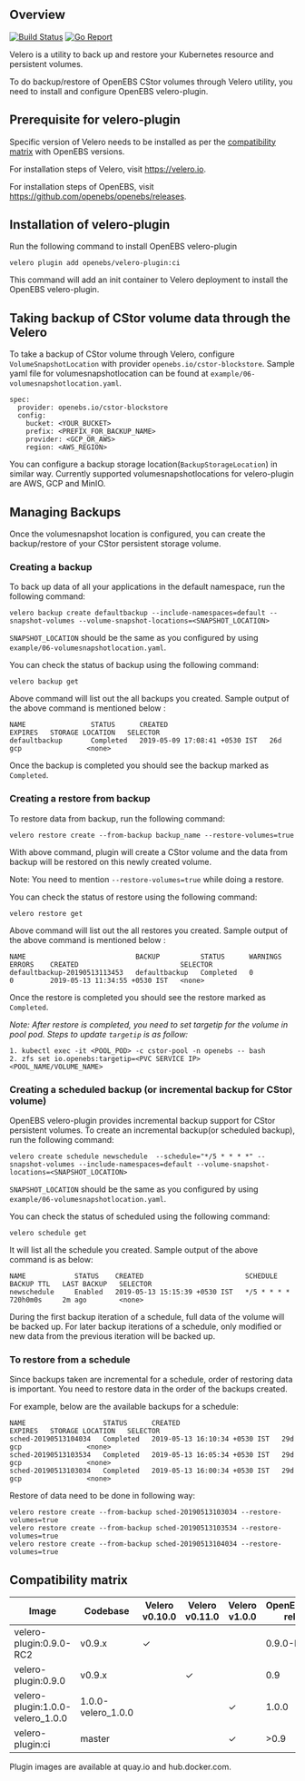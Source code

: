 ## Overview
[![Build Status](https://travis-ci.org/openebs/velero-plugin.svg?branch=master)](https://travis-ci.org/openebs/velero-plugin)
[![Go Report](https://goreportcard.com/badge/github.com/openebs/velero-plugin)](https://goreportcard.com/report/github.com/openebs/velero-plugin)

Velero is a utility to back up and restore your Kubernetes resource and persistent volumes.

To do backup/restore of OpenEBS CStor volumes through Velero utility, you need to install and configure
OpenEBS velero-plugin.

## Prerequisite for velero-plugin
Specific version of Velero needs to be installed as per the [compatibility matrix](#Compatibility-matrix) with OpenEBS versions.

For installation steps of Velero, visit https://velero.io.

For installation steps of OpenEBS, visit https://github.com/openebs/openebs/releases.

## Installation of velero-plugin
Run the following command to install OpenEBS velero-plugin

`velero plugin add openebs/velero-plugin:ci`

This command will add an init container to Velero deployment to install the OpenEBS velero-plugin.

## Taking backup of CStor volume data through the Velero
To take a backup of CStor volume through Velero, configure `VolumeSnapshotLocation` with provider `openebs.io/cstor-blockstore`. Sample yaml file for volumesnapshotlocation can be found at `example/06-volumesnapshotlocation.yaml`.

```
spec:
  provider: openebs.io/cstor-blockstore
  config:
    bucket: <YOUR_BUCKET>
    prefix: <PREFIX_FOR_BACKUP_NAME>
    provider: <GCP_OR_AWS>
    region: <AWS_REGION>
```

You can configure a backup storage location(`BackupStorageLocation`) in similar way.
Currently supported volumesnapshotlocations for velero-plugin are AWS, GCP and MinIO.


## Managing Backups
Once the volumesnapshot location is configured, you can create the backup/restore of your CStor persistent storage volume.

### Creating a backup
To back up data of all your applications in the default namespace, run the following command:

`velero backup create defaultbackup --include-namespaces=default --snapshot-volumes --volume-snapshot-locations=<SNAPSHOT_LOCATION>`

`SNAPSHOT_LOCATION` should be the same as you configured by using `example/06-volumesnapshotlocation.yaml`.

You can check the status of backup using the following command:

`velero backup get `

Above command will list out the all backups you created. Sample output of the above command is mentioned below :
```
NAME                STATUS      CREATED                         EXPIRES   STORAGE LOCATION   SELECTOR
defaultbackup       Completed   2019-05-09 17:08:41 +0530 IST   26d       gcp                <none>
```
Once the backup is completed you should see the backup marked as `Completed`.


### Creating a restore from backup
To restore data from backup, run the following command:

`velero restore create --from-backup backup_name --restore-volumes=true`

With above command, plugin will create a CStor volume and the data from backup will be restored on this newly created volume.

Note: You need to mention `--restore-volumes=true` while doing a restore.

You can check the status of restore using the following command:

`velero restore get`

Above command will list out the all restores you created. Sample output of the above command is mentioned below :
```
NAME                           BACKUP          STATUS      WARNINGS   ERRORS    CREATED                         SELECTOR
defaultbackup-20190513113453   defaultbackup   Completed   0          0         2019-05-13 11:34:55 +0530 IST   <none>
```
Once the restore is completed you should see the restore marked as `Completed`.

*Note: After restore is completed, you need to set targetip for the volume in pool pod.*
*Steps to update `targetip` is as follow:*
```
1. kubectl exec -it <POOL_POD> -c cstor-pool -n openebs -- bash
2. zfs set io.openebs:targetip=<PVC SERVICE IP> <POOL_NAME/VOLUME_NAME>
```

### Creating a scheduled backup (or incremental backup for CStor volume)
OpenEBS velero-plugin provides incremental backup support for CStor persistent volumes.
To create an incremental backup(or scheduled backup), run the following command:

`velero create schedule newschedule  --schedule="*/5 * * * *" --snapshot-volumes --include-namespaces=default --volume-snapshot-locations=<SNAPSHOT_LOCATION>`

`SNAPSHOT_LOCATION` should be the same as you configured by using `example/06-volumesnapshotlocation.yaml`.

You can check the status of scheduled using the following command:

`velero schedule get`

It will list all the schedule you created. Sample output of the above command is as below:
```
NAME            STATUS    CREATED                         SCHEDULE      BACKUP TTL   LAST BACKUP   SELECTOR
newschedule     Enabled   2019-05-13 15:15:39 +0530 IST   */5 * * * *   720h0m0s     2m ago        <none>
```

During the first backup iteration of a schedule, full data of the volume will be backed up. For later backup iterations of a schedule, only modified or new data from the previous iteration will be backed up.

### To restore from a schedule
Since backups taken are incremental for a schedule, order of restoring data is important. You need to restore data in the order of the backups created.

For example, below are the available backups for a schedule:
```
NAME                   STATUS      CREATED                         EXPIRES   STORAGE LOCATION   SELECTOR
sched-20190513104034   Completed   2019-05-13 16:10:34 +0530 IST   29d       gcp                <none>
sched-20190513103534   Completed   2019-05-13 16:05:34 +0530 IST   29d       gcp                <none>
sched-20190513103034   Completed   2019-05-13 16:00:34 +0530 IST   29d       gcp                <none>
```

Restore of data need to be done in following way:
```
velero restore create --from-backup sched-20190513103034 --restore-volumes=true
velero restore create --from-backup sched-20190513103534 --restore-volumes=true
velero restore create --from-backup sched-20190513104034 --restore-volumes=true
```

## Compatibility matrix

|     Image                |    Codebase     |  Velero v0.10.0  | Velero v0.11.0 | Velero v1.0.0 | OpenEBS/Maya release |
|   -------------------    |  ---------------|   ---------      |  --------------- |  -----------------  | -------- |
| velero-plugin:0.9.0-RC2    |     v0.9.x    |         ✓        |                  |                     | 0.9.0-RC2 |
| velero-plugin:0.9.0    |     v0.9.x    |                  |         ✓        |                     | 0.9 |
| velero-plugin:1.0.0-velero_1.0.0           |     1.0.0-velero_1.0.0    |                  |                  |         ✓           | 1.0.0 |
| velero-plugin:ci           |     master    |                  |                  |         ✓           | >0.9 |

Plugin images are available at quay.io and hub.docker.com.